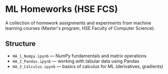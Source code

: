 # ML Homeworks (HSE FCS)

A collection of homework assignments and experiments from machine learning courses (Master's program, HSE Faculty of Computer Science).

## Structure
- `HA_1_Numpy.ipynb` — NumPy fundamentals and matrix operations
- `HA_2_Pandas.ipynb` — working with tabular data using Pandas
- `HA_3_Calculus.ipynb` — basics of calculus for ML (derivatives, gradients)